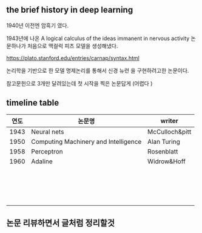 ## the brief history in deep learning

 1940년 이전엔 암흑기 였다. 

1943년에 나온 A logical calculus of the ideas immanent in nervous activity 논문하나가 처음으로 맥컬럭 피츠 모델을 생성해냈다. 

https://plato.stanford.edu/entries/carnap/syntax.html

논리학을 기반으로 한 모델 명제논리를 통해서 신경 뉴련 을 구현하려고한 논문이다. 

참고문헌으로 3개만 달려있는데 첫 시작을 찍은 논문답게 (어렵다 )

## timeline table

| 연도 | 논문명                               | writer         |
| ---- | ------------------------------------ | -------------- |
| 1943 | Neural nets                          | McCulloch&pitt |
| 1950 | Computing Machinery and Intelligence | Alan Turing    |
| 1958 | Perceptron                           | Rosenblatt     |
| 1960 | Adaline                              | Widrow&Hoff    |
|      |                                      |                |
|      |                                      |                |
|      |                                      |                |
|      |                                      |                |
|      |                                      |                |
|      |                                      |                |
|      |                                      |                |
|      |                                      |                |
|      |                                      |                |
|      |                                      |                |
|      |                                      |                |
|      |                                      |                |
|      |                                      |                |
|      |                                      |                |
|      |                                      |                |
|      |                                      |                |
|      |                                      |                |

## 논문 리뷰하면서 글처럼 정리할것 

